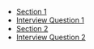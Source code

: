 - [Section 1](theory/1.md)
- [Interview Question 1](interview/1.md)
- [Section 2](theory/2.md)
- [Interview Question 2](interview/2.md)